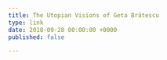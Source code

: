 ```yaml
---
title: The Utopian Visions of Geta Brătescu
type: link
date: 2018-09-28 00:00:00 +0000
published: false

---
```

